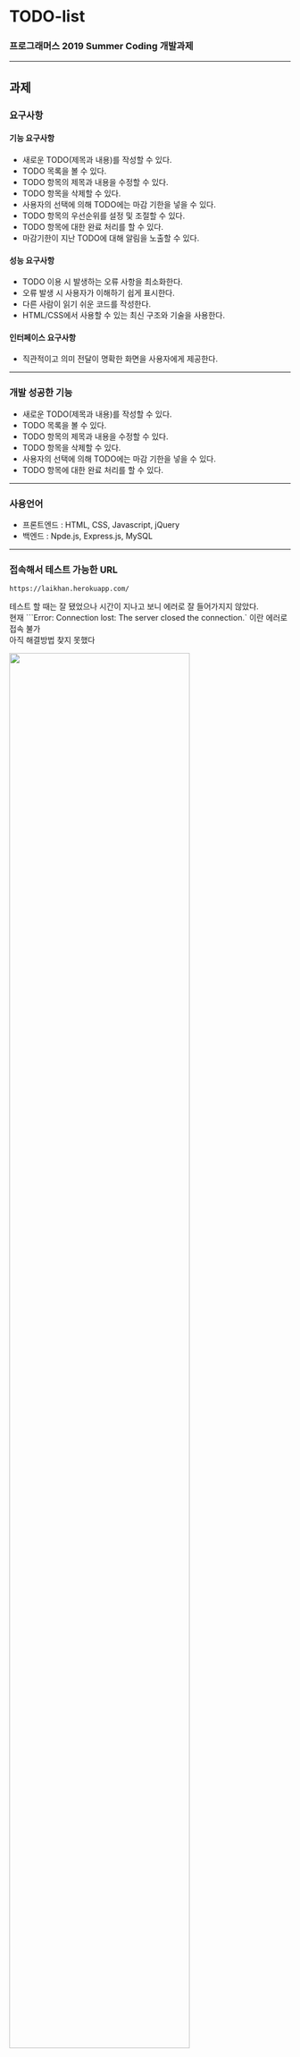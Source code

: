 # TODO-list
### 프로그래머스 2019 Summer Coding 개발과제

---------------------------------------

## 과제

### 요구사항  
#### 기능 요구사항  
- 새로운 TODO(제목과 내용)를 작성할 수 있다.  
- TODO 목록을 볼 수 있다.  
- TODO 항목의 제목과 내용을 수정할 수 있다.  
- TODO 항목을 삭제할 수 있다.  
- 사용자의 선택에 의해 TODO에는 마감 기한을 넣을 수 있다.  
- TODO 항목의 우선순위를 설정 및 조절할 수 있다.  
- TODO 항목에 대한 완료 처리를 할 수 있다.  
- 마감기한이 지난 TODO에 대해 알림을 노출할 수 있다.  
#### 성능 요구사항  
- TODO 이용 시 발생하는 오류 사항을 최소화한다.  
- 오류 발생 시 사용자가 이해하기 쉽게 표시한다.  
- 다른 사람이 읽기 쉬운 코드를 작성한다.  
- HTML/CSS에서 사용할 수 있는 최신 구조와 기술을 사용한다.  
#### 인터페이스 요구사항  
- 직관적이고 의미 전달이 명확한 화면을 사용자에게 제공한다.  

-------------------------------------------------------

### 개발 성공한 기능  
- 새로운 TODO(제목과 내용)를 작성할 수 있다.  
- TODO 목록을 볼 수 있다.  
- TODO 항목의 제목과 내용을 수정할 수 있다.  
- TODO 항목을 삭제할 수 있다.  
- 사용자의 선택에 의해 TODO에는 마감 기한을 넣을 수 있다.  
- TODO 항목에 대한 완료 처리를 할 수 있다.  

----------------------------------------------------------

### 사용언어  
- 프론트엔드 : HTML, CSS, Javascript, jQuery  
- 백엔드 : Npde.js, Express.js, MySQL  

---------------------------------------------------------

### 접속해서 테스트 가능한 URL  
``` https://laikhan.herokuapp.com/ ```  

테스트 할 때는 잘 됐었으나 시간이 지나고 보니 에러로 잘 들어가지지 않았다.  
현재 ```Error: Connection lost: The server closed the connection.` 이란 에러로 접속 불가  
아직 해결방법 찾지 못했다   


<img src="./result_images/no connection.png" width="80%"></img>

--------------------------------------------------------

### 결과 이미지  

<img src="./result_images/mainpage.jpg" width="80%"></img>   
<img src="./result_images/mainpage2.jpg" width="80%"></img>   
<img src="./result_images/viewpage.jpg" width="80%"></img>   
<img src="./result_images/createpage.jpg" width="80%"></img>   
<img src="./result_images/createpage2.jpg" width="80%"></img>   
<img src="./result_images/mainpageUI.jpg" width="80%"></img>   
<img src="./result_images/완료처리.jpg" width="80%"></img>   


### 구동 영상   

[![Video Label](http://img.youtube.com/vi/kTUHR43eCi4/0.jpg)](https://youtu.be/kTUHR43eCi4)      

--------------------------------------------------------

### 커밋 버전  
로컬에선 commit 'Modularization' 때 잘 돌아갔고  
Heroku는 commit 'Heroku3' 일 때 처음으로 웹 호스팅 성공, 하지만 금방 접속이 끊겼다.


### 설치 및 빌드 방법   



### 사용한 모듈들   
mysql    
express  
sanitize-html  
body-parser  
date-utils  
hubot-heroku-keepalive  
